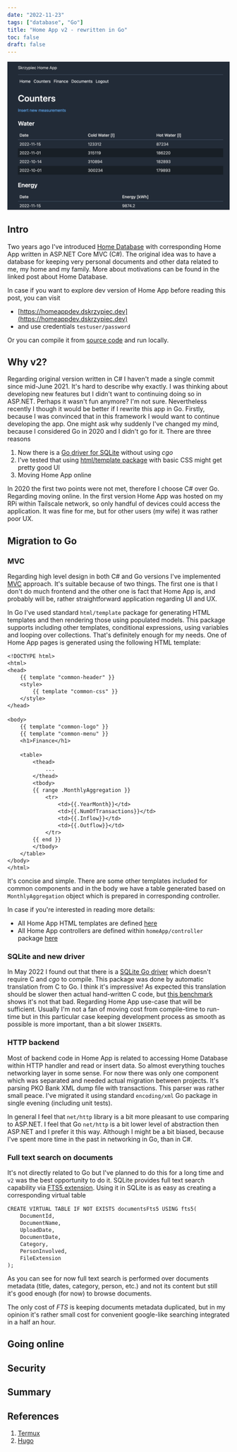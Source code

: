 ```yaml
---
date: "2022-11-23"
tags: ["database", "Go"]
title: "Home App v2 - rewritten in Go"
toc: false
draft: false
---
```


![img](homeApp.png)

## Intro

Two years ago I've introduced [Home Database](https://dskrzypiec.dev/home-db)
with corresponding Home App written in ASP.NET Core MVC (C#). The original idea
was to have a database for keeping very personal documents and other data
related to me, my home and my family. More about motivations can be found
in the linked post about Home Database.

In case if you want to explore dev version of Home App before reading this
post, you can visit

* [https://homeappdev.dskrzypiec.dev](https://homeappdev.dskrzypiec.dev)
* and use credentials `testuser/password`

Or you can compile it from [source code](https://github.com/dskrzypiec/homeAppGo) and run locally.

## Why v2?

Regarding original version written in C# I haven't made a single commit since
mid-June 2021. It's hard to describe why exactly. I was thinking about
developing new features but I didn't want to continuing doing so in ASP.NET.
Perhaps it wasn't fun anymore? I'm not sure. Nevertheless recently I though it
would be better if I rewrite this app in Go. Firstly, because I was convinced
that in this framework I would want to continue developing the app. One might
ask why suddenly I've changed my mind, because I considered Go in 2020 and I
didn't go for it. There are three reasons

1. Now there is a [Go driver for SQLite](https://pkg.go.dev/modernc.org/sqlite)
   without using *cgo*
1. I've tested that using [html/template
   package](https://pkg.go.dev/html/template) with basic CSS might get pretty
   good UI
1. Moving Home App online

In 2020 the first two points were not met, therefore I choose C# over Go.
Regarding moving online. In the first version Home App was hosted on my RPi
within Tailscale network, so only handful of devices could access the
application. It was fine for me, but for other users (my wife) it was rather
poor UX.


## Migration to Go

### MVC

Regarding high level design in both C# and Go versions I've implemented
[MVC](https://en.wikipedia.org/wiki/Model–view–controller) approach. It's
suitable because of two things. The first one is that I don't do much frontend and
the other one is fact that Home App is, and probably will be, rather straightforward
application regarding UI and UX.

In Go I've used standard `html/template` package for generating HTML templates
and then rendering those using populated models. This package supports
including other templates, conditional expressions, using variables and looping
over collections. That's definitely enough for my needs. One of Home App pages
is generated using the following HTML template:

```
<!DOCTYPE html>
<html>
<head>
    {{ template "common-header" }}
    <style>
        {{ template "common-css" }}
    </style>
</head>

<body>
    {{ template "common-logo" }}
    {{ template "common-menu" }}
    <h1>Finance</h1>

    <table>
        <thead>
            ...
        </thead>
        <tbody>
        {{ range .MonthlyAggregation }}
            <tr>
                <td>{{.YearMonth}}</td>
                <td>{{.NumOfTransactions}}</td>
                <td>{{.Inflow}}</td>
                <td>{{.Outflow}}</td>
            </tr>
        {{ end }}
        </tbody>
    </table>
</body>
</html>
```

It's concise and simple. There are some other templates included for common
components and in the body we have a table generated based on
`MonthlyAggregation` object which is prepared in corresponding controller.

In case if you're interested in reading more details:

* All Home App HTML templates are defined [here](https://github.com/DSkrzypiec/homeAppGo/tree/main/html)
* All Home App controllers are defined within `homeApp/controller` package
  [here](https://github.com/DSkrzypiec/homeAppGo/tree/main/controller)


### SQLite and new driver

In May 2022 I found out that there is a [SQLite Go
driver](https://gitlab.com/cznic/sqlite) which doesn't require C and *cgo* to
compile. This package was done by automatic translation from C to Go. I think
it's impressive! As expected this translation should be slower then actual
hand-written C code, but [this
benchmark](https://datastation.multiprocess.io/blog/2022-05-12-sqlite-in-go-with-and-without-cgo.html)
shows it's not that bad. Regarding Home App use-case that will be sufficient.
Usually I'm not a fan of moving cost from compile-time to run-time but in this
particular case keeping development process as smooth as possible is more
important, than a bit slower `INSERT`s.


### HTTP backend

Most of backend code in Home App is related to accessing Home Database within
HTTP handler and read or insert data. So almost everything touches networking
layer in some sense. For now there was only one component which was separated
and needed actual migration between projects. It's parsing PKO Bank XML dump
file with transactions. This parser was rather small peace. I've migrated it
using standard `encoding/xml` Go package in single evening (including unit
tests).

In general I feel that `net/http` library is a bit more pleasant to use
comparing to ASP.NET. I feel that Go `net/http` is a bit lower level of
abstraction then ASP.NET and I prefer it this way. Although I might be a bit
biased, because I've spent more time in the past in networking in Go, than in
C#.


### Full text search on documents

It's not directly related to Go but I've planned to do this for a long time and
`v2` was the best opportunity to do it. SQLite provides full text search
capability via [FTS5 extension](https://www.sqlite.org/fts5.html). Using it in
SQLite is as easy as creating a corresponding virtual table

```
CREATE VIRTUAL TABLE IF NOT EXISTS documentsFts5 USING fts5(
    DocumentId,
    DocumentName,
    UploadDate,
    DocumentDate,
    Category,
    PersonInvolved,
    FileExtension
);

```

As you can see for now full text search is performed over documents metadata
(title, dates, category, person, etc.) and not its content but still it's good
enough (for now) to browse documents.

The only cost of *FTS* is keeping documents metadata duplicated, but in my
opinion it's rather small cost for convenient google-like searching integrated
in a half an hour.


## Going online


## Security


## Summary


## References

1. [Termux](https://termux.com/)
2. [Hugo](https://gohugo.io/)
